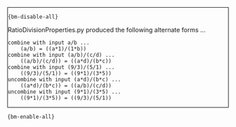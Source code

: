 <div style="border:1px solid black;">

`{bm-disable-all}`

RatioDivisionProperties.py produced the following alternate forms ...

```
combine with input a/b ...
    (a/b) = ((a*1)/(1*b))
combine with input (a/b)/(c/d) ...
    ((a/b)/(c/d)) = ((a*d)/(b*c))
combine with input (9/3)/(5/1) ...
    ((9/3)/(5/1)) = ((9*1)/(3*5))
uncombine with input (a*d)/(b*c) ...
    ((a*d)/(b*c)) = ((a/b)/(c/d))
uncombine with input (9*1)/(3*5) ...
    ((9*1)/(3*5)) = ((9/3)/(5/1))
```

</div>

`{bm-enable-all}`

